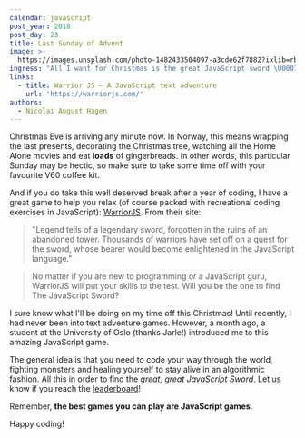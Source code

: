 ```yaml
---
calendar: javascript
post_year: 2018
post_day: 23
title: Last Sunday of Advent
image: >-
  https://images.unsplash.com/photo-1482433504097-a3cde62f7882?ixlib=rb-1.2.1&ixid=eyJhcHBfaWQiOjEyMDd9&auto=format&fit=crop&w=2220&q=80
ingress: "All I want for Christmas is the great JavaScript sword \U0001F385"
links:
  - title: Warrior JS – A JavaScript text adventure
    url: 'https://warriorjs.com/'
authors:
  - Nicolai August Hagen
---
```


Christmas Eve is arriving any minute now. In Norway, this means wrapping the last presents, decorating the Christmas tree, watching all the Home Alone movies and eat **loads** of gingerbreads. In other words, this particular Sunday may be hectic, so make sure to take some time off with your favourite V60 coffee kit.

And if you do take this well deserved break after a year of coding, I have a great game to help you relax (of course packed with recreational coding exercises in JavaScript): [WarriorJS](https://warriorjs.com/). From their site:

> "Legend tells of a legendary sword, forgotten in the ruins of an abandoned tower. Thousands of warriors have set off on a quest for the sword, whose bearer would become enlightened in the JavaScript language."

> No matter if you are new to programming or a JavaScript guru, WarriorJS will put your skills to the test. Will you be the one to find The JavaScript Sword?

I sure know what I'll be doing on my time off this Christmas! Until recently, I had never been into text adventure games. However, a month ago, a student at the University of Oslo (thanks Jarle!) introduced me to this amazing JavaScript game.

The general idea is that you need to code your way through the world, fighting monsters and healing yourself to stay alive in an algorithmic fashion. All this in order to find the _great, great JavaScript Sword_. Let us know if you reach the [leaderboard](https://warriorjs.com/leaderboard)!


Remember, **the best games you can play are JavaScript games**.

Happy coding!
